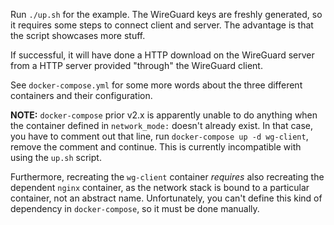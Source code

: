 Run `./up.sh` for the example. The WireGuard keys are freshly generated, so it requires some
steps to connect client and server. The advantage is that the script showcases more stuff.

If successful, it will have done a HTTP download on the WireGuard server from a HTTP server
provided "through" the WireGuard client.

See `docker-compose.yml` for some more words about the three different containers and their
configuration.

**NOTE:** `docker-compose` prior v2.x is apparently unable to do anything when the container
defined in `network_mode:` doesn't already exist. In that case, you have to comment out that
line, run `docker-compose up -d wg-client`, remove the comment and continue. This is currently
incompatible with using the `up.sh` script.

Furthermore, recreating the `wg-client` container _requires_ also recreating the dependent
`nginx` container, as the network stack is bound to a particular container, not an abstract
name. Unfortunately, you can't define this kind of dependency in `docker-compose`, so it must
be done manually.
